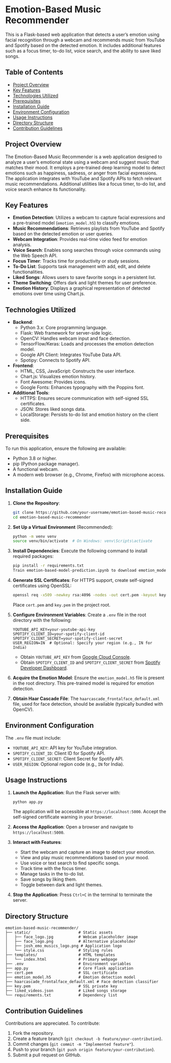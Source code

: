 # Emotion-Based Music Recommender

This is a Flask-based web application that detects a user’s emotion using facial recognition through a webcam and recommends music from YouTube and Spotify based on the detected emotion. It includes additional features such as a focus timer, to-do list, voice search, and the ability to save liked songs.

## Table of Contents
- [Project Overview](#project-overview)
- [Key Features](#key-features)
- [Technologies Utilized](#technologies-utilized)
- [Prerequisites](#prerequisites)
- [Installation Guide](#installation-guide)
- [Environment Configuration](#environment-configuration)
- [Usage Instructions](#usage-instructions)
- [Directory Structure](#directory-structure)
- [Contribution Guidelines](#contribution-guidelines)

## Project Overview
The Emotion-Based Music Recommender is a web application designed to analyze a user’s emotional state using a webcam and suggest music that matches their mood. It employs a pre-trained deep learning model to detect emotions such as happiness, sadness, or anger from facial expressions. The application integrates with YouTube and Spotify APIs to fetch relevant music recommendations. Additional utilities like a focus timer, to-do list, and voice search enhance its functionality.

## Key Features
- **Emotion Detection**: Utilizes a webcam to capture facial expressions and a pre-trained model (`emotion_model.h5`) to classify emotions.
- **Music Recommendations**: Retrieves playlists from YouTube and Spotify based on the detected emotion or user queries.
- **Webcam Integration**: Provides real-time video feed for emotion analysis.
- **Voice Search**: Enables song searches through voice commands using the Web Speech API.
- **Focus Timer**: Tracks time for productivity or study sessions.
- **To-Do List**: Supports task management with add, edit, and delete functionalities.
- **Liked Songs**: Allows users to save favorite songs in a persistent list.
- **Theme Switching**: Offers dark and light themes for user preference.
- **Emotion History**: Displays a graphical representation of detected emotions over time using Chart.js.

## Technologies Utilized
- **Backend**:
  - Python 3.x: Core programming language.
  - Flask: Web framework for server-side logic.
  - OpenCV: Handles webcam input and face detection.
  - TensorFlow/Keras: Loads and processes the emotion detection model.
  - Google API Client: Integrates YouTube Data API.
  - Spotipy: Connects to Spotify API.
- **Frontend**:
  - HTML, CSS, JavaScript: Constructs the user interface.
  - Chart.js: Visualizes emotion history.
  - Font Awesome: Provides icons.
  - Google Fonts: Enhances typography with the Poppins font.
- **Additional Tools**:
  - HTTPS: Ensures secure communication with self-signed SSL certificates.
  - JSON: Stores liked songs data.
  - LocalStorage: Persists to-do list and emotion history on the client side.

## Prerequisites
To run this application, ensure the following are available:
- Python 3.8 or higher.
- pip (Python package manager).
- A functional webcam.
- A modern web browser (e.g., Chrome, Firefox) with microphone access.

## Installation Guide
1. **Clone the Repository**:
   ```bash
   git clone https://github.com/your-username/emotion-based-music-recommender.git
   cd emotion-based-music-recommender
   ```

2. **Set Up a Virtual Environment** (Recommended):
   ```bash
   python -m venv venv
   source venv/bin/activate  # On Windows: venv\Scripts\activate
   ```

3. **Install Dependencies**:
   Execute the following command to install required packages:
   ```bash
   pip install -r requirements.txt
   Train emotion-based-model-prediction.ipynb to download emotion_model.ph model ,it will save automatically, just place it in right place
   ```

4. **Generate SSL Certificates**:
   For HTTPS support, create self-signed certificates using OpenSSL:
   ```bash
   openssl req -x509 -newkey rsa:4096 -nodes -out cert.pem -keyout key.pem -days 365
   ```
   Place `cert.pem` and `key.pem` in the project root.

5. **Configure Environment Variables**:
   Create a `.env` file in the root directory with the following:
   ```plaintext
   YOUTUBE_API_KEY=your-youtube-api-key
   SPOTIFY_CLIENT_ID=your-spotify-client-id
   SPOTIFY_CLIENT_SECRET=your-spotify-client-secret
   USER_REGION=IN  # Optional: Specify your region (e.g., IN for India)
   ```
   - Obtain `YOUTUBE_API_KEY` from [Google Cloud Console](https://console.cloud.google.com/).
   - Obtain `SPOTIFY_CLIENT_ID` and `SPOTIFY_CLIENT_SECRET` from [Spotify Developer Dashboard](https://developer.spotify.com/dashboard/).

6. **Acquire the Emotion Model**:
   Ensure the `emotion_model.h5` file is present in the root directory. This pre-trained model is required for emotion detection.

7. **Obtain Haar Cascade File**:
   The `haarcascade_frontalface_default.xml` file, used for face detection, should be available (typically bundled with OpenCV).

## Environment Configuration
The `.env` file must include:
- `YOUTUBE_API_KEY`: API key for YouTube integration.
- `SPOTIFY_CLIENT_ID`: Client ID for Spotify API.
- `SPOTIFY_CLIENT_SECRET`: Client Secret for Spotify API.
- `USER_REGION`: Optional region code (e.g., `IN` for India).

## Usage Instructions
1. **Launch the Application**:
   Run the Flask server with:
   ```bash
   python app.py
   ```
   The application will be accessible at `https://localhost:5000`. Accept the self-signed certificate warning in your browser.

2. **Access the Application**:
   Open a browser and navigate to `https://localhost:5000`.

3. **Interact with Features**:
   - Start the webcam and capture an image to detect your emotion.
   - View and play music recommendations based on your mood.
   - Use voice or text search to find specific songs.
   - Track time with the focus timer.
   - Manage tasks in the to-do list.
   - Save songs by liking them.
   - Toggle between dark and light themes.

4. **Stop the Application**:
   Press `Ctrl+C` in the terminal to terminate the server.

## Directory Structure
```
emotion-based-music-recommender/
├── static/                     # Static assets
│   ├── face_logo.jpg           # Webcam placeholder image
│   ├── face_logo.png           # Alternative placeholder
│   ├── josh_emo_musics_logo.png # Application logo
│   └── style.css               # Styling rules
├── templates/                  # HTML templates
│   └── index.html              # Primary webpage
├── .env                        # Environment variables
├── app.py                      # Core Flask application
├── cert.pem                    # SSL certificate
├── emotion_model.h5            # Emotion detection model
├── haarcascade_frontalface_default.xml # Face detection classifier
├── key.pem                     # SSL private key
├── liked_videos.json           # Liked songs storage
└── requirements.txt            # Dependency list
```

## Contribution Guidelines
Contributions are appreciated. To contribute:
1. Fork the repository.
2. Create a feature branch (`git checkout -b feature/your-contribution`).
3. Commit changes (`git commit -m "Implemented feature"`).
4. Push to your branch (`git push origin feature/your-contribution`).
5. Submit a pull request on GitHub.
